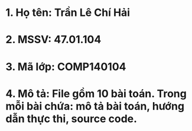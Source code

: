 # 1. Họ tên: Trần Lê Chí Hải
# 2. MSSV: 47.01.104
# 3. Mã lớp: COMP140104
# 4. Mô tả: File gồm 10 bài toán. Trong mỗi bài chứa: mô tả bài toán, hướng dẫn thực thi, source code.
